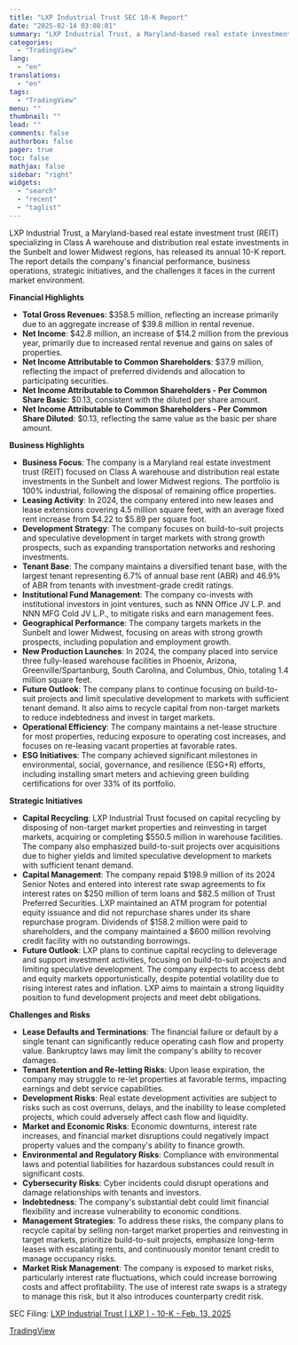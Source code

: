 ```yaml
---
title: "LXP Industrial Trust SEC 10-K Report"
date: "2025-02-14 03:08:01"
summary: "LXP Industrial Trust, a Maryland-based real estate investment trust (REIT) specializing in Class A warehouse and distribution real estate investments in the Sunbelt and lower Midwest regions, has released its annual 10-K report. The report details the company's financial performance, business operations, strategic initiatives, and the challenges it faces in..."
categories:
  - "TradingView"
lang:
  - "en"
translations:
  - "en"
tags:
  - "TradingView"
menu: ""
thumbnail: ""
lead: ""
comments: false
authorbox: false
pager: true
toc: false
mathjax: false
sidebar: "right"
widgets:
  - "search"
  - "recent"
  - "taglist"
---
```


LXP Industrial Trust, a Maryland-based real estate investment trust (REIT) specializing in Class A warehouse and distribution real estate investments in the Sunbelt and lower Midwest regions, has released its annual 10-K report. The report details the company's financial performance, business operations, strategic initiatives, and the challenges it faces in the current market environment.

**Financial Highlights**

* **Total Gross Revenues**: $358.5 million, reflecting an increase primarily due to an aggregate increase of $39.8 million in rental revenue.
* **Net Income**: $42.8 million, an increase of $14.2 million from the previous year, primarily due to increased rental revenue and gains on sales of properties.
* **Net Income Attributable to Common Shareholders**: $37.9 million, reflecting the impact of preferred dividends and allocation to participating securities.
* **Net Income Attributable to Common Shareholders - Per Common Share Basic**: $0.13, consistent with the diluted per share amount.
* **Net Income Attributable to Common Shareholders - Per Common Share Diluted**: $0.13, reflecting the same value as the basic per share amount.

**Business Highlights**

* **Business Focus**: The company is a Maryland real estate investment trust (REIT) focused on Class A warehouse and distribution real estate investments in the Sunbelt and lower Midwest regions. The portfolio is 100% industrial, following the disposal of remaining office properties.
* **Leasing Activity**: In 2024, the company entered into new leases and lease extensions covering 4.5 million square feet, with an average fixed rent increase from $4.22 to $5.89 per square foot.
* **Development Strategy**: The company focuses on build-to-suit projects and speculative development in target markets with strong growth prospects, such as expanding transportation networks and reshoring investments.
* **Tenant Base**: The company maintains a diversified tenant base, with the largest tenant representing 6.7% of annual base rent (ABR) and 46.9% of ABR from tenants with investment-grade credit ratings.
* **Institutional Fund Management**: The company co-invests with institutional investors in joint ventures, such as NNN Office JV L.P. and NNN MFG Cold JV L.P., to mitigate risks and earn management fees.
* **Geographical Performance**: The company targets markets in the Sunbelt and lower Midwest, focusing on areas with strong growth prospects, including population and employment growth.
* **New Production Launches**: In 2024, the company placed into service three fully-leased warehouse facilities in Phoenix, Arizona, Greenville/Spartanburg, South Carolina, and Columbus, Ohio, totaling 1.4 million square feet.
* **Future Outlook**: The company plans to continue focusing on build-to-suit projects and limit speculative development to markets with sufficient tenant demand. It also aims to recycle capital from non-target markets to reduce indebtedness and invest in target markets.
* **Operational Efficiency**: The company maintains a net-lease structure for most properties, reducing exposure to operating cost increases, and focuses on re-leasing vacant properties at favorable rates.
* **ESG Initiatives**: The company achieved significant milestones in environmental, social, governance, and resilience (ESG+R) efforts, including installing smart meters and achieving green building certifications for over 33% of its portfolio.

**Strategic Initiatives**

* **Capital Recycling**: LXP Industrial Trust focused on capital recycling by disposing of non-target market properties and reinvesting in target markets, acquiring or completing $550.5 million in warehouse facilities. The company also emphasized build-to-suit projects over acquisitions due to higher yields and limited speculative development to markets with sufficient tenant demand.
* **Capital Management**: The company repaid $198.9 million of its 2024 Senior Notes and entered into interest rate swap agreements to fix interest rates on $250 million of term loans and $82.5 million of Trust Preferred Securities. LXP maintained an ATM program for potential equity issuance and did not repurchase shares under its share repurchase program. Dividends of $158.2 million were paid to shareholders, and the company maintained a $600 million revolving credit facility with no outstanding borrowings.
* **Future Outlook**: LXP plans to continue capital recycling to deleverage and support investment activities, focusing on build-to-suit projects and limiting speculative development. The company expects to access debt and equity markets opportunistically, despite potential volatility due to rising interest rates and inflation. LXP aims to maintain a strong liquidity position to fund development projects and meet debt obligations.

**Challenges and Risks**

* **Lease Defaults and Terminations**: The financial failure or default by a single tenant can significantly reduce operating cash flow and property value. Bankruptcy laws may limit the company's ability to recover damages.
* **Tenant Retention and Re-letting Risks**: Upon lease expiration, the company may struggle to re-let properties at favorable terms, impacting earnings and debt service capabilities.
* **Development Risks**: Real estate development activities are subject to risks such as cost overruns, delays, and the inability to lease completed projects, which could adversely affect cash flow and liquidity.
* **Market and Economic Risks**: Economic downturns, interest rate increases, and financial market disruptions could negatively impact property values and the company's ability to finance growth.
* **Environmental and Regulatory Risks**: Compliance with environmental laws and potential liabilities for hazardous substances could result in significant costs.
* **Cybersecurity Risks**: Cyber incidents could disrupt operations and damage relationships with tenants and investors.
* **Indebtedness**: The company's substantial debt could limit financial flexibility and increase vulnerability to economic conditions.
* **Management Strategies**: To address these risks, the company plans to recycle capital by selling non-target market properties and reinvesting in target markets, prioritize build-to-suit projects, emphasize long-term leases with escalating rents, and continuously monitor tenant credit to manage occupancy risks.
* **Market Risk Management**: The company is exposed to market risks, particularly interest rate fluctuations, which could increase borrowing costs and affect profitability. The use of interest rate swaps is a strategy to manage this risk, but it also introduces counterparty credit risk.

SEC Filing: [LXP Industrial Trust [ LXP ] - 10-K - Feb. 13, 2025](https://www.sec.gov/Archives/edgar/data/910108/000144483825000023/lxp-20241231.htm)

[TradingView](https://www.tradingview.com/news/tradingview:8cddc054cf292:0-lxp-industrial-trust-sec-10-k-report/)
